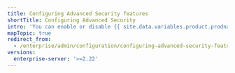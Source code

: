 ```yaml
---
title: Configuring Advanced Security features
shortTitle: Configuring Advanced Security
intro: 'You can enable or disable {{ site.data.variables.product.prodname_advanced_security }} features, such as {{ site.data.variables.product.prodname_code_scanning }}, on your instance.'
mapTopic: true
redirect_from:
  - /enterprise/admin/configuration/configuring-advanced-security-features
versions:
  enterprise-server: '>=2.22'
---
```



